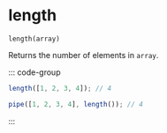 # length

`length(array)`

Returns the number of elements in `array`.

::: code-group

```ts [data-first]
length([1, 2, 3, 4]); // 4
```

```ts [data-last]
pipe([1, 2, 3, 4], length()); // 4
```

:::
